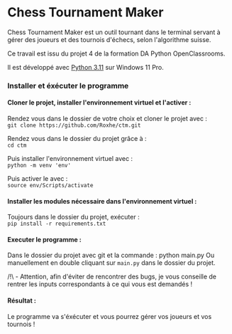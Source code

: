 # Chess Tournament Maker

Chess Tournament Maker est un outil tournant dans le terminal servant à gérer des joueurs et des tournois d'échecs, selon l'algorithme suisse.

Ce travail est issu du projet 4 de la formation DA Python OpenClassrooms.

Il est développé avec [Python 3.11](https://www.python.org/downloads/release/python-3110/) sur Windows 11 Pro.

### Installer et éxécuter le programme

#### Cloner le projet, installer l'environnement virtuel et l'activer :

Rendez vous dans le dossier de votre choix et cloner le projet avec : \
`git clone https://github.com/Roxhe/ctm.git`

Rendez vous dans le dossier du projet grâce à : \
`cd ctm`

Puis installer l'environnement virtuel avec : \
`python -m venv 'env'`

Puis activer le avec : \
`source env/Scripts/activate`

#### Installer les modules nécessaire dans l'environnement virtuel :

Toujours dans le dossier du projet, exécuter : \
`pip install -r requirements.txt`

#### Executer le programme :
Dans le dossier du projet avec git et la commande :
python main.py
Ou manuellement en double cliquant sur `main.py` dans le dossier du projet. 

/!\ - Attention, afin d'éviter de rencontrer des bugs, je vous conseille de rentrer les inputs correspondants à ce qui vous est demandés ! 

#### Résultat :

Le programme va s'éxécuter et vous pourrez gérer vos joueurs et vos tournois ! 

